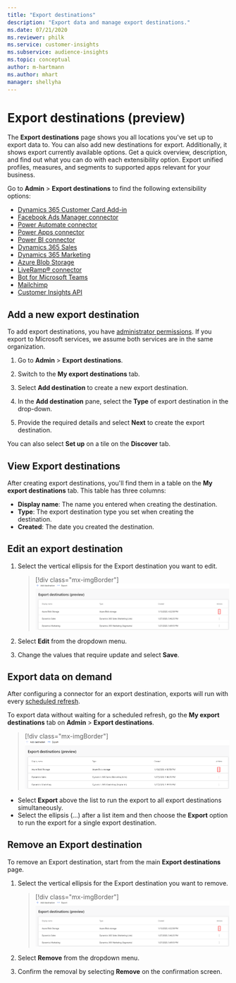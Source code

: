 ```yaml
---
title: "Export destinations"
description: "Export data and manage export destinations."
ms.date: 07/21/2020
ms.reviewer: philk
ms.service: customer-insights
ms.subservice: audience-insights
ms.topic: conceptual
author: m-hartmann
ms.author: mhart
manager: shellyha
---
```


# Export destinations (preview)

The **Export destinations** page shows you all locations you've set up to export data to. You can also add new destinations for export. Additionally, it shows export currently available options. Get a quick overview, description, and find out what you can do with each extensibility option. Export unified profiles, measures, and segments to supported apps relevant for your business.

Go to **Admin** > **Export destinations** to find the following extensibility options:

- [Dynamics 365 Customer Card Add-in](customer-card-add-in.md)
- [Facebook Ads Manager connector](export-facebook.md)
- [Power Automate connector](export-power-automate.md)
- [Power Apps connector](export-power-apps.md)
- [Power BI connector](export-power-bi.md)
- [Dynamics 365 Sales](export-dynamics365-sales.md)
- [Dynamics 365 Marketing](export-dynamics365-marketing.md)
- [Azure Blob Storage](export-azure-blob-storage.md)
- [LiveRamp&reg; connector](export-liveramp.md)
- [Bot for Microsoft Teams](export-teams-bot.md)
- [Mailchimp](export-mailchimp.md)
- [Customer Insights API](apis.md)

## Add a new export destination

To add export destinations, you have [administrator permissions](permissions.md). If you export to Microsoft services, we assume both services are in the same organization.

1. Go to **Admin** > **Export destinations**.

1. Switch to the **My export destinations** tab.

1. Select **Add destination** to create a new export destination.

1. In the **Add destination** pane, select the **Type** of export destination in the drop-down.

1. Provide the required details and select **Next** to create the export destination.

You can also select **Set up** on a tile on the **Discover** tab.

## View Export destinations

After creating export destinations, you'll find them in a table on the **My export destinations** tab. This table has three columns:

- **Display name**: The name you entered when creating the destination.
- **Type**: The export destination type you set when creating the destination.
- **Created**: The date you created the destination.

## Edit an export destination

1. Select the vertical ellipsis for the Export destination you want to edit.

   > [!div class="mx-imgBorder"]
   > ![Vertical ellipsis](media/export-destinations-page-ellipsis.png "Vertical ellipsis")

1. Select **Edit** from the dropdown menu.

1. Change the values that require update and select **Save**.

## Export data on demand

After configuring a connector for an export destination, exports will run with every [scheduled refresh](system.md#schedule-tab).

To export data without waiting for a scheduled refresh, go the **My export destinations** tab on **Admin** > **Export destinations**.

> [!div class="mx-imgBorder"]
> ![Vertical ellipsis](media/export-destinations-page-ellipsis.png "Vertical ellipsis")

- Select **Export** above the list to run the export to all export destinations simultaneously.
- Select the ellipsis (...) after a list item and then choose the **Export** option to run the export for a single export destination.

## Remove an Export destination

To remove an Export destination, start from the main **Export destinations** page.

1. Select the vertical ellipsis for the Export destination you want to remove.

   > [!div class="mx-imgBorder"]
   > ![Vertical ellipsis](media/export-destinations-page-ellipsis.png "Vertical ellipsis")

2. Select **Remove** from the dropdown menu.

3. Confirm the removal by selecting **Remove** on the confirmation screen.
